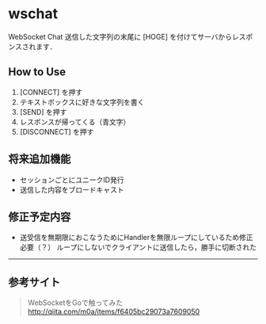 # wschat
WebSocket Chat
送信した文字列の末尾に [HOGE] を付けてサーバからレスポンスされます．

## How to Use

1. [CONNECT] を押す
1. テキストボックスに好きな文字列を書く
1. [SEND] を押す
1. レスポンスが帰ってくる（青文字）
1. [DISCONNECT] を押す

## 将来追加機能

* セッションごとにユニークID発行
* 送信した内容をブロードキャスト

## 修正予定内容

* 送受信を無期限におこなうためにHandlerを無限ループにしているため修正必要（？）
ループにしないでクライアントに送信したら，勝手に切断された

***
## 参考サイト

> WebSocketをGoで触ってみた
> http://qiita.com/m0a/items/f6405bc29073a7609050